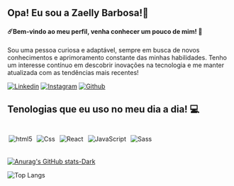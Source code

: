 ## Opa! Eu sou a Zaelly Barbosa!👋
#### ☄️Bem-vindo ao meu perfil, venha conhecer um pouco de mim! 🌠

<p>Sou uma pessoa curiosa e adaptável, sempre em busca de novos conhecimentos e aprimoramento constante das minhas habilidades. Tenho um interesse contínuo em descobrir inovações na tecnologia e me manter atualizada com as tendências mais recentes!
</p>


[![Linkedin](https://img.shields.io/badge/LinkedIn-0077B5?style=for-the-badge&logo=linkedin&logoColor=white)](https://www.linkedin.com/in/zaellybarbosa/)
[![Instagram](https://img.shields.io/badge/Instagram-E4405F?style=for-the-badge&logo=instagram&logoColor=white)](https://www.instagram.com/zaellybarbosa/)
 [![Github](https://img.shields.io/badge/GitHub-100000?style=for-the-badge&logo=github&logoColor=white)](https://github.com/zaelly)

## Tenologias que eu uso no meu dia a dia! 💻

<div style="display: inline_block; margin:0 auto;"><br/>
    <img style="padding:.2rem;" align="center" alt="html5" src="https://img.shields.io/badge/HTML-239120?style=for-the-badge&logo=html5&logoColor=white">
    <img style="padding:.2rem;" align="center" alt="Css" src="https://img.shields.io/badge/CSS-239120?&style=for-the-badge&logo=css3&logoColor=white">
    <img style="padding:.2rem;" align="center" alt="React" src="https://img.shields.io/badge/React-20232A?style=for-the-badge&logo=react&logoColor=61DAFB">
    <img style="padding:.2rem;" align="center" alt="JavaScript" src="https://img.shields.io/badge/JavaScript-F7DF1E?style=for-the-badge&logo=javascript&logoColor=black">
    <img style="padding:.2rem;" align="center" alt="Sass" src="https://img.shields.io/badge/Sass-CC6699?style=for-the-badge&logo=sass&logoColor=white">
</div><br/>

[![Anurag's GitHub stats-Dark](https://github-readme-stats.vercel.app/api?username=zaelly&show_icons=true&theme=dark#gh-dark-mode-only)](https://github.com/anuraghazra/github-readme-stats#gh-dark-mode-only)

![Top Langs](https://github-readme-stats.vercel.app/api/top-langs/?username=zaelly&layout=compact)
